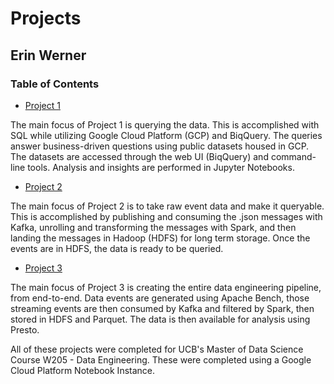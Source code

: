 # Projects

## Erin Werner

### Table of Contents

* [Project 1](https://github.com/etwernerMIDS/Data_Engineering/tree/master/Projects/project-1-etwernerMIDS-master)

The main focus of Project 1 is querying the data. This is accomplished with SQL while utilizing Google Cloud Platform (GCP) and BiqQuery. The queries answer business-driven questions using public datasets housed in GCP. The datasets are accessed through the web UI (BiqQuery) and command-line tools. Analysis and insights are performed in Jupyter Notebooks.

* [Project 2](https://github.com/etwernerMIDS/Data_Engineering/tree/master/Projects/project-2-etwernerMIDS-master)

The main focus of Project 2 is to take raw event data and make it queryable. This is accomplished by publishing and consuming the .json messages with Kafka, unrolling and transforming the messages with Spark, and then landing the messages in Hadoop (HDFS) for long term storage. Once the events are in HDFS, the data is ready to be queried. 

* [Project 3](https://github.com/etwernerMIDS/Data_Engineering/tree/master/Projects/project-3-etwernerMIDS-my_branch)

The main focus of Project 3 is creating the entire data engineering pipeline, from end-to-end. Data events are generated using Apache Bench, those streaming events are then consumed by Kafka and filtered by Spark, then stored in HDFS and Parquet. The data is then available for analysis using Presto.

All of these projects were completed for UCB's Master of Data Science Course W205 - Data Engineering. These were completed using a Google Cloud Platform Notebook Instance. 
